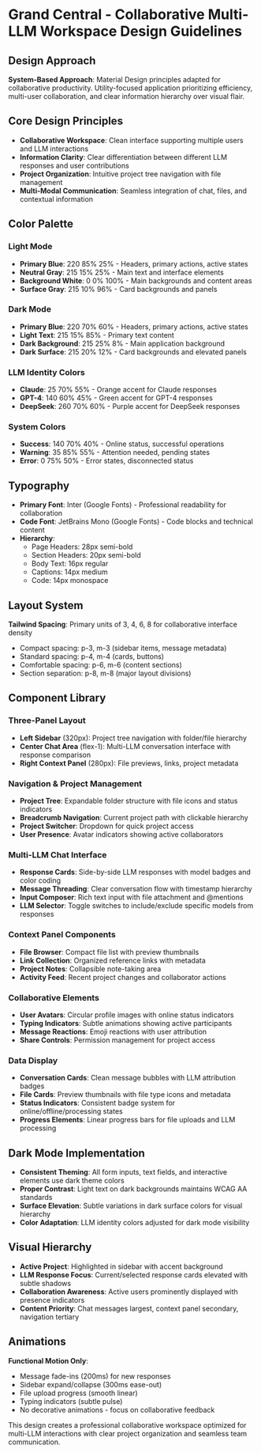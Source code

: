 # Grand Central - Collaborative Multi-LLM Workspace Design Guidelines

## Design Approach
**System-Based Approach**: Material Design principles adapted for collaborative productivity. Utility-focused application prioritizing efficiency, multi-user collaboration, and clear information hierarchy over visual flair.

## Core Design Principles
- **Collaborative Workspace**: Clean interface supporting multiple users and LLM interactions
- **Information Clarity**: Clear differentiation between different LLM responses and user contributions
- **Project Organization**: Intuitive project tree navigation with file management
- **Multi-Modal Communication**: Seamless integration of chat, files, and contextual information

## Color Palette

### Light Mode
- **Primary Blue**: 220 85% 25% - Headers, primary actions, active states
- **Neutral Gray**: 215 15% 25% - Main text and interface elements
- **Background White**: 0 0% 100% - Main backgrounds and content areas
- **Surface Gray**: 215 10% 96% - Card backgrounds and panels

### Dark Mode  
- **Primary Blue**: 220 70% 60% - Headers, primary actions, active states
- **Light Text**: 215 15% 85% - Primary text content
- **Dark Background**: 215 25% 8% - Main application background
- **Dark Surface**: 215 20% 12% - Card backgrounds and elevated panels

### LLM Identity Colors
- **Claude**: 25 70% 55% - Orange accent for Claude responses
- **GPT-4**: 140 60% 45% - Green accent for GPT-4 responses  
- **DeepSeek**: 260 70% 60% - Purple accent for DeepSeek responses

### System Colors
- **Success**: 140 70% 40% - Online status, successful operations
- **Warning**: 35 85% 55% - Attention needed, pending states
- **Error**: 0 75% 50% - Error states, disconnected status

## Typography
- **Primary Font**: Inter (Google Fonts) - Professional readability for collaboration
- **Code Font**: JetBrains Mono (Google Fonts) - Code blocks and technical content
- **Hierarchy**:
  - Page Headers: 28px semi-bold
  - Section Headers: 20px semi-bold  
  - Body Text: 16px regular
  - Captions: 14px medium
  - Code: 14px monospace

## Layout System
**Tailwind Spacing**: Primary units of 3, 4, 6, 8 for collaborative interface density
- Compact spacing: p-3, m-3 (sidebar items, message metadata)
- Standard spacing: p-4, m-4 (cards, buttons)
- Comfortable spacing: p-6, m-6 (content sections)
- Section separation: p-8, m-8 (major layout divisions)

## Component Library

### Three-Panel Layout
- **Left Sidebar** (320px): Project tree navigation with folder/file hierarchy
- **Center Chat Area** (flex-1): Multi-LLM conversation interface with response comparison
- **Right Context Panel** (280px): File previews, links, project metadata

### Navigation & Project Management
- **Project Tree**: Expandable folder structure with file icons and status indicators
- **Breadcrumb Navigation**: Current project path with clickable hierarchy
- **Project Switcher**: Dropdown for quick project access
- **User Presence**: Avatar indicators showing active collaborators

### Multi-LLM Chat Interface
- **Response Cards**: Side-by-side LLM responses with model badges and color coding
- **Message Threading**: Clear conversation flow with timestamp hierarchy
- **Input Composer**: Rich text input with file attachment and @mentions
- **LLM Selector**: Toggle switches to include/exclude specific models from responses

### Context Panel Components
- **File Browser**: Compact file list with preview thumbnails
- **Link Collection**: Organized reference links with metadata
- **Project Notes**: Collapsible note-taking area
- **Activity Feed**: Recent project changes and collaborator actions

### Collaborative Elements
- **User Avatars**: Circular profile images with online status indicators
- **Typing Indicators**: Subtle animations showing active participants
- **Message Reactions**: Emoji reactions with user attribution
- **Share Controls**: Permission management for project access

### Data Display
- **Conversation Cards**: Clean message bubbles with LLM attribution badges
- **File Cards**: Preview thumbnails with file type icons and metadata
- **Status Indicators**: Consistent badge system for online/offline/processing states
- **Progress Elements**: Linear progress bars for file uploads and LLM processing

## Dark Mode Implementation
- **Consistent Theming**: All form inputs, text fields, and interactive elements use dark theme colors
- **Proper Contrast**: Light text on dark backgrounds maintains WCAG AA standards
- **Surface Elevation**: Subtle variations in dark surface colors for visual hierarchy
- **Color Adaptation**: LLM identity colors adjusted for dark mode visibility

## Visual Hierarchy
- **Active Project**: Highlighted in sidebar with accent background
- **LLM Response Focus**: Current/selected response cards elevated with subtle shadows
- **Collaboration Awareness**: Active users prominently displayed with presence indicators
- **Content Priority**: Chat messages largest, context panel secondary, navigation tertiary

## Animations
**Functional Motion Only**:
- Message fade-ins (200ms) for new responses
- Sidebar expand/collapse (300ms ease-out)
- File upload progress (smooth linear)
- Typing indicators (subtle pulse)
- No decorative animations - focus on collaborative feedback

This design creates a professional collaborative workspace optimized for multi-LLM interactions with clear project organization and seamless team communication.